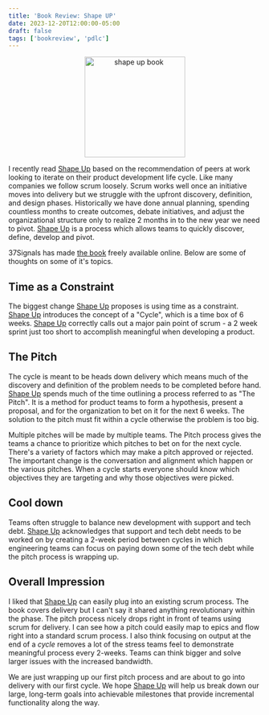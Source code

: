 ```yaml
---
title: 'Book Review: Shape UP'
date: 2023-12-20T12:00:00-05:00
draft: false
tags: ['bookreview', 'pdlc']
---
```


<center><img src="https://basecamp.com/assets/books/shapeup-cover-black-014d03ca1f6b39b50b03323b1e5caa298ff049cef9bb496bc5faf6d03123ce62.svg" width="200" alt="shape up book"></center>

I recently read [Shape Up](https://basecamp.com/shapeup/) based on the recommendation of peers at work looking to iterate on their product development life cycle. Like many companies we follow scrum loosely. Scrum works well once an initiative moves into delivery but we struggle with the upfront discovery, definition, and design phases. Historically we have done annual planning, spending countless months to create outcomes, debate initiatives, and adjust the organizational structure only to realize 2 months in to the new year we need to pivot.  [Shape Up](https://basecamp.com/shapeup/) is a process which allows teams to quickly discover, define, develop and pivot.

37Signals has made  [the book](https://basecamp.com/shapeup/) freely available online. Below are some of thoughts on some of it's topics.

## Time as a Constraint

The biggest change  [Shape Up](https://basecamp.com/shapeup/) proposes is using time as a constraint.  [Shape Up](https://basecamp.com/shapeup/) introduces the concept of a "Cycle", which is a time box of 6 weeks.  [Shape Up](https://basecamp.com/shapeup/) correctly calls out a major pain point of scrum - a 2 week sprint just too short to accomplish meaningful when developing a product.  

## The Pitch

The cycle is meant to be heads down delivery which means much of the discovery and definition of the problem needs to be completed before hand.  [Shape Up](https://basecamp.com/shapeup/) spends much of the time outlining a process referred to as "The Pitch". It is a method for product teams to form a hypothesis, present a proposal, and for the organization to bet on it for the next 6 weeks. The solution to the pitch must fit within a cycle otherwise the problem is too big.

Multiple pitches will be made by multiple teams. The Pitch process gives the teams a chance to prioritize which pitches to bet on for the next cycle. There's a variety of factors which may make a pitch approved or rejected. The important change is the conversation and alignment which happen or the various pitches. When a cycle starts everyone should know which objectives they are targeting and why those objectives were picked.

## Cool down

Teams often struggle to balance new development with support and tech debt.  [Shape Up](https://basecamp.com/shapeup/) acknowledges that support and tech debt needs to be worked on by creating a 2-week period between cycles in which engineering teams can focus on paying down some of the tech debt while the pitch process is wrapping up.

## Overall Impression

I liked that  [Shape Up](https://basecamp.com/shapeup/) can easily plug into an existing scrum process. The book covers delivery but I can't say it shared anything revolutionary within the phase. The pitch process nicely drops right in front of teams using scrum for delivery. I can see how a pitch could easily map to epics and flow right into a standard scrum process. I also think focusing on output at the end of a *cycle* removes a lot of the stress teams feel to demonstrate meaningful process every 2-weeks. Teams can think bigger and solve larger issues with the increased bandwidth.

We are just wrapping up our first pitch process and are about to go into delivery with our first cycle. We hope [Shape Up](https://basecamp.com/shapeup/) will help us break down our large, long-term goals into achievable milestones that provide incremental functionality along the way.
